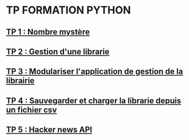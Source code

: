 # TP FORMATION PYTHON


## [TP 1 : Nombre mystère](tp-1-guess-number/README.md)

## [TP 2 : Gestion d'une librarie](tp-2-library/README.md)

## [TP 3 : Modulariser l'application de gestion de la librairie](tp-3-library-module/README.md)

## [TP 4 : Sauvegarder et charger la librarie depuis un fichier csv](tp-4-library-csv/README.md)

## [TP 5 : Hacker news API](tp-5-hacker-news-api/README.md)

